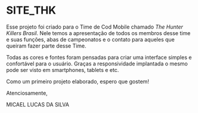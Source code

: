 <h1>SITE_THK</h1>
 
 Esse projeto foi criado para o Time de Cod Mobile chamado *The Hunter Killers Brasil*. Nele temos a apresentação de todos os membros desse time e suas funções, abas de campeonatos e o contato para aqueles que queiram fazer parte desse Time.

 Todas as cores e fontes foram pensadas para criar uma interface simples e confortável para o usuário. Graças a responsividade implantada o mesmo pode ser visto em smartphones, tablets e etc.
 
 Como um primeiro projeto elaborado, espero que gostem!
 
 Atenciosamente,
 
 MICAEL LUCAS DA SILVA
 
 
